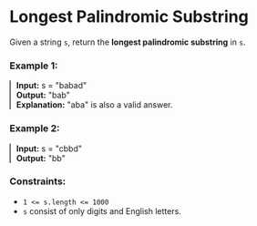 # Longest Palindromic Substring

Given a string `s`, return the **longest palindromic substring** in `s`.

### Example 1:

<div style="border-left: 2px solid #555; padding-left: 10px;">

**Input:** s = "babad" <br>
**Output:** "bab"<br>
**Explanation:** "aba" is also a valid answer.

</div>

### Example 2:

<div style="border-left: 2px solid #555; padding-left: 10px;">

**Input:** s = "cbbd" <br>
**Output:** "bb" <br>

</div>

### Constraints:

- `1 <= s.length <= 1000`
- `s` consist of only digits and English letters.
